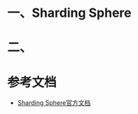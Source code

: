 

# 一、Sharding Sphere




# 二、



# 参考文档

* [Sharding Sphere官方文档](https://shardingsphere.apache.org/)